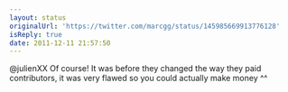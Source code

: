 ```yaml
---
layout: status
originalUrl: 'https://twitter.com/marcgg/status/145985669913776128'
isReply: true
date: 2011-12-11 21:57:50
---
```


@julienXX Of course! It was before they changed the way they paid contributors, it was very flawed so you could actually make money ^^

